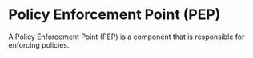 # Policy Enforcement Point (PEP)

A Policy Enforcement Point (PEP) is a component that is responsible for enforcing policies.
